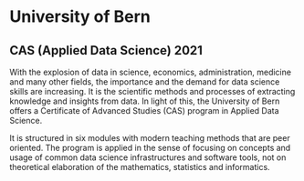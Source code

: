 # University of Bern
## CAS (Applied Data Science) 2021

With the explosion of data in science, economics, administration, medicine and many other fields, the importance and the demand for data science skills are increasing. It is the scientific methods and processes of extracting knowledge and insights from data. In light of this, the University of Bern offers a Certificate of Advanced Studies (CAS) program in Applied Data Science.

It is structured in six modules with modern teaching methods that are peer oriented. The program is applied in the sense of focusing on concepts and usage of common data science infrastructures and software tools, not on theoretical elaboration of the mathematics, statistics and informatics.

